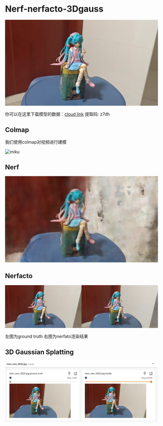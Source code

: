 # Nerf-nerfacto-3Dgauss

![teaser](./assets/teaser.png)

你可以在这里下载模型的数据：[cloud link](https://pan.baidu.com/s/17tCQ6Vk_we6_n6yAyr7v2g) 提取码: z7dh

## Colmap

我们使用colmap对视频进行建模

![miku](./assets/miku.gif)

## Nerf

![nerf](assets/nerf.jpg)

## **Nerfacto**

![nerfacto](./assets/nerfacto.jpg)

左图为ground truth 右图为nerfato渲染结果

## 3D Gaussian Splatting

![3d gauss](./assets/3dg.png)